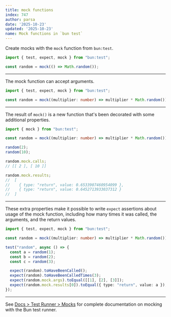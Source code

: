 ```yaml
---
title: mock functions
index: 747
author: parsa
date: '2025-10-23'
updated: '2025-10-23'
name: Mock functions in `bun test`
---
```


Create mocks with the `mock` function from `bun:test`.

```ts
import { test, expect, mock } from "bun:test";

const random = mock(() => Math.random());
```

---

The mock function can accept arguments.

```ts
import { test, expect, mock } from "bun:test";

const random = mock((multiplier: number) => multiplier * Math.random());
```

---

The result of `mock()` is a new function that's been decorated with some additional properties.

```ts
import { mock } from "bun:test";

const random = mock((multiplier: number) => multiplier * Math.random());

random(2);
random(10);

random.mock.calls;
// [[ 2 ], [ 10 ]]

random.mock.results;
//  [
//    { type: "return", value: 0.6533907460954099 },
//    { type: "return", value: 0.6452713933037312 }
//  ]
```

---

These extra properties make it possible to write `expect` assertions about usage of the mock function, including how many times it was called, the arguments, and the return values.

```ts
import { test, expect, mock } from "bun:test";

const random = mock((multiplier: number) => multiplier * Math.random());

test("random", async () => {
  const a = random(1);
  const b = random(2);
  const c = random(3);

  expect(random).toHaveBeenCalled();
  expect(random).toHaveBeenCalledTimes(3);
  expect(random.mock.args).toEqual([[1], [2], [3]]);
  expect(random.mock.results[0]).toEqual({ type: "return", value: a });
});
```

---

See [Docs > Test Runner > Mocks](https://bun.sh/docs/test/mocks) for complete documentation on mocking with the Bun test runner.
